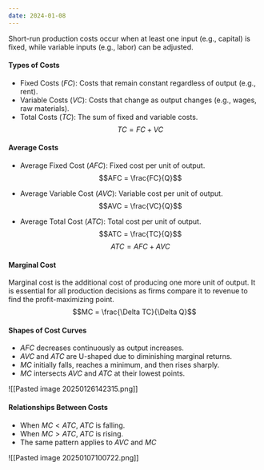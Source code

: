 ```yaml
---
date: 2024-01-08
---
```

Short-run production costs occur when at least one input (e.g., capital) is fixed, while variable inputs (e.g., labor) can be adjusted.
#### Types of Costs
- Fixed Costs ($FC$): Costs that remain constant regardless of output (e.g., rent).
- Variable Costs ($VC$): Costs that change as output changes (e.g., wages, raw materials).
- Total Costs ($TC$): The sum of fixed and variable costs. $$TC = FC + VC$$
#### Average Costs
- Average Fixed Cost ($AFC$): Fixed cost per unit of output. $$AFC = \frac{FC}{Q}$$

- Average Variable Cost ($AVC$): Variable cost per unit of output. $$AVC = \frac{VC}{Q}$$
- Average Total Cost ($ATC$): Total cost per unit of output. $$ATC = \frac{TC}{Q}$$$$ATC = AFC + AVC$$
#### Marginal Cost
Marginal cost is the additional cost of producing one more unit of output. It is essential for all production decisions as firms compare it to revenue to find the profit-maximizing point. 
$$MC = \frac{\Delta TC}{\Delta Q}$$

#### Shapes of Cost Curves
- $AFC$ decreases continuously as output increases.
- $AVC$ and $ATC$ are U-shaped due to diminishing marginal returns.
- $MC$ initially falls, reaches a minimum, and then rises sharply.
- $MC$ intersects $AVC$ and $ATC$ at their lowest points.

![[Pasted image 20250126142315.png]]
#### Relationships Between Costs
- When $MC < ATC$, $ATC$ is falling.
- When $MC > ATC$, $ATC$ is rising.
- The same pattern applies to $AVC$ and $MC$

![[Pasted image 20250107100722.png]]